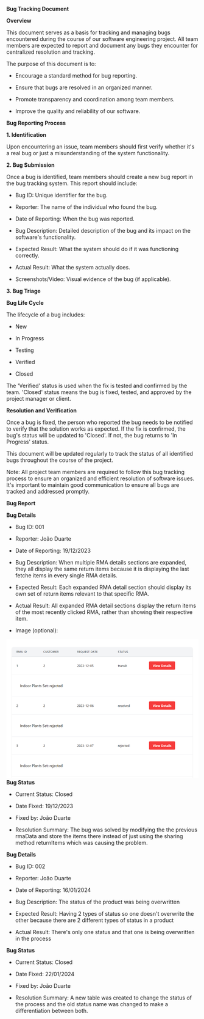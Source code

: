 **Bug Tracking Document**

**Overview**

This document serves as a basis for tracking and managing bugs
encountered during the course of our software engineering project. All
team members are expected to report and document any bugs they encounter
for centralized resolution and tracking.

The purpose of this document is to:

-   Encourage a standard method for bug reporting.

-   Ensure that bugs are resolved in an organized manner.

-   Promote transparency and coordination among team members.

-   Improve the quality and reliability of our software.

**Bug Reporting Process**

**1. Identification**

Upon encountering an issue, team members should first verify whether
it\'s a real bug or just a misunderstanding of the system functionality.

**2. Bug Submission**

Once a bug is identified, team members should create a new bug report in
the bug tracking system. This report should include:

-   Bug ID: Unique identifier for the bug.

-   Reporter: The name of the individual who found the bug.

-   Date of Reporting: When the bug was reported.

-   Bug Description: Detailed description of the bug and its impact on
    the software\'s functionality.

-   Expected Result: What the system should do if it was functioning
    correctly.

-   Actual Result: What the system actually does.

-   Screenshots/Video: Visual evidence of the bug (if applicable).

**3. Bug Triage**

**Bug Life Cycle**

The lifecycle of a bug includes:

-   New

-   In Progress

-   Testing

-   Verified

-   Closed

The \'Verified\' status is used when the fix is tested and confirmed by
the team. \'Closed\' status means the bug is fixed, tested, and approved
by the project manager or client.

**Resolution and Verification**

Once a bug is fixed, the person who reported the bug needs to be
notified to verify that the solution works as expected. If the fix is
confirmed, the bug\'s status will be updated to \'Closed\'. If not, the
bug returns to \'In Progress\' status.

This document will be updated regularly to track the status of all
identified bugs throughout the course of the project.

Note: All project team members are required to follow this bug tracking
process to ensure an organized and efficient resolution of software
issues. It\'s important to maintain good communication to ensure all
bugs are tracked and addressed promptly.

**Bug Report**

**Bug Details**

-   Bug ID: 001

-   Reporter: João Duarte

-   Date of Reporting: 19/12/2023

-   Bug Description: When multiple RMA details sections are expanded,
    they all display the same return items because it is displaying the
    last fetche items in every single RMA details.

-   Expected Result: Each expanded RMA detail section should display its
    own set of return items relevant to that specific RMA.

-   Actual Result: All expanded RMA detail sections display the return
    items of the most recently clicked RMA, rather than showing their
    respective item.

-   Image (optional):

![](image1.png)
**Bug Status**

-   Current Status: Closed

-   Date Fixed: 19/12/2023

-   Fixed by: João Duarte

-   Resolution Summary: The bug was solved by modifying the the previous
    rmaData and store the items there instead of just using the sharing
    method returnItems which was causing the problem.

**Bug Details**

-   Bug ID: 002

-   Reporter: João Duarte

-   Date of Reporting: 16/01/2024

-   Bug Description: The status of the product was being overwritten

-   Expected Result: Having 2 types of status so one doesn't overwrite
    the other because there are 2 different types of status in a product

-   Actual Result: There's only one status and that one is being
    overwritten in the process

**Bug Status**

-   Current Status: Closed

-   Date Fixed: 22/01/2024

-   Fixed by: João Duarte

-   Resolution Summary: A new table was created to change the status of
    the process and the old status name was changed to make a
    differentiation between both.
